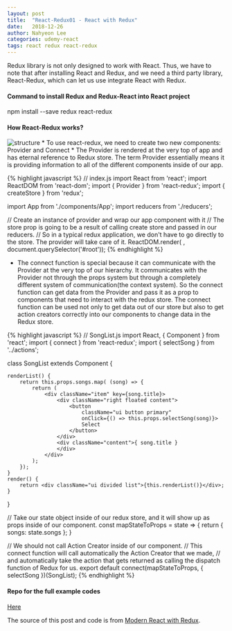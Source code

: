 ```yaml
---
layout: post
title:  "React-Redux01 - React with Redux"
date:   2018-12-26
author: Nahyeon Lee
categories: udemy-react
tags: react redux react-redux
---
```

<p class="intro"><span class="dropcap">R</span>edux library is not only designed to work with React. Thus, we have to note that after installing React and Redux, and we need a third party library, React-Redux, which can let us use integrate React with Redux.
</p>

#### Command to install Redux and Redux-React into React project
npm install --save redux react-redux

#### How React-Redux works?
<img src="{{ '/assets/img/2018-12-26-react-redux-structure.png' }}" alt="structure">
* To use react-redux, we need to create two new components: Provider and Connect
* The Provider is rendered at the very top of app and has eternal reference to Redux store. The term Provider essentially means it is providing information to all of the different components inside of our app. 

{% highlight javascript  %}
// index.js
import React from 'react';
import ReactDOM from 'react-dom';
import { Provider } from 'react-redux';
import { createStore } from 'redux';

import App from './components/App';
import reducers from './reducers';

// Create an instance of provider and wrap our app component with it
// The store prop is going to be a result of calling create store and passed in our reducers.
// So in a typical redux application, we don't have to go directly to the store. The provider will take care of it. 
ReactDOM.render(
    <Provider store={createStore(reducers)}>
        <App />
    </Provider>,
    document.querySelector('#root'));
{% endhighlight %}

* The connect function is special because it can communicate with the Provider at the very top of our hierarchy. It communicates with the Provider not through the props system but through a completely different system of communication(the context system). So the connect function can get data from the Provider and pass it as a prop to components that need to interact with the redux store. The connect function can be used not only to get data out of our store but also to get action creators correctly into our components to change data in the Redux store. 

{% highlight javascript  %}
// SongList.js
import React, { Component } from 'react';
import { connect } from 'react-redux';
import { selectSong } from '../actions';

class SongList extends Component {

    renderList() {
        return this.props.songs.map( (song) => {
            return (
                <div className="item" key={song.title}>
                    <div className="right floated content">
                        <button 
                            className="ui button primary"
                            onClick={() => this.props.selectSong(song)}>
                            Select
                        </button>
                    </div>
                    <div className="content">{ song.title } 
                    </div>
                </div>
            );
        });
    }
    render() {
        return <div className="ui divided list">{this.renderList()}</div>;
    }
}

// Take our state object inside of our redux store, and it will show up as props inside of our component.
const mapStateToProps = state => {
    return { songs: state.songs };
}

// We should not call Action Creator inside of our component.
// This connect function will call automatically the Action Creator that we made,
// and automatically take the action that gets returned as calling the dispatch function of Redux for us.
export default connect(mapStateToProps, { selectSong })(SongList);
{% endhighlight %}

#### Repo for the full example codes
[Here][app-repo]

The source of this post and code is from [Modern React with Redux][udemy-react].

[app-repo]: https://github.com/nh0627/udemy-react-redux/tree/master/13.songs
[udemy-react]: https://www.udemy.com/react-redux/